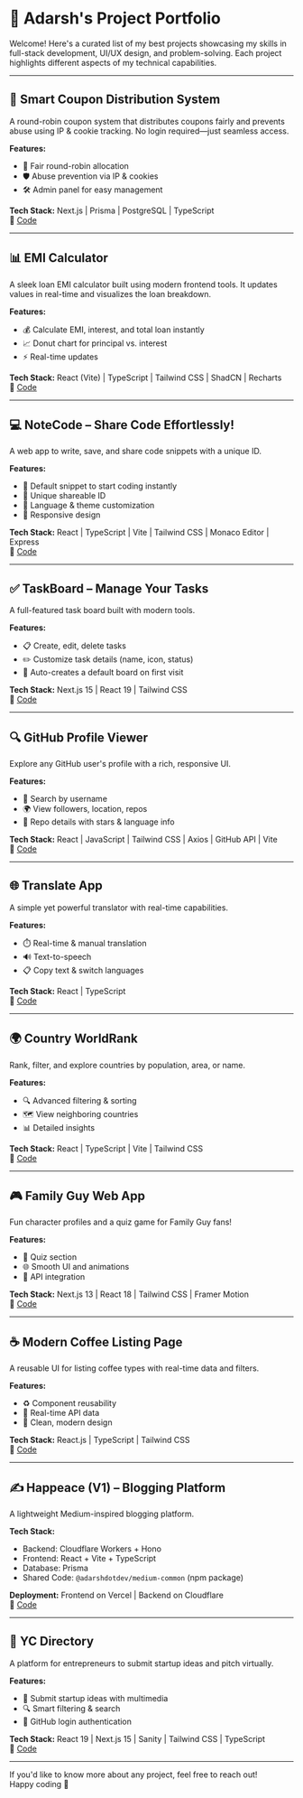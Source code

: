  # 🚀 Adarsh's Project Portfolio

Welcome! Here's a curated list of my best projects showcasing my skills in full-stack development, UI/UX design, and problem-solving. Each project highlights different aspects of my technical capabilities.

---

## 🔐 Smart Coupon Distribution System
A round-robin coupon system that distributes coupons fairly and prevents abuse using IP & cookie tracking. No login required—just seamless access.

**Features:**
- 🔁 Fair round-robin allocation
- 🛡️ Abuse prevention via IP & cookies
- 🛠️ Admin panel for easy management

**Tech Stack:** Next.js | Prisma | PostgreSQL | TypeScript  
🔗 [Code](https://lnkd.in/dC3qhPkT)

---

## 📊 EMI Calculator
A sleek loan EMI calculator built using modern frontend tools. It updates values in real-time and visualizes the loan breakdown.

**Features:**
- 💰 Calculate EMI, interest, and total loan instantly
- 📈 Donut chart for principal vs. interest
- ⚡ Real-time updates

**Tech Stack:** React (Vite) | TypeScript | Tailwind CSS | ShadCN | Recharts  
🔗 [Code](https://lnkd.in/dkP8tHeA)

---

## 💻 NoteCode – Share Code Effortlessly!
A web app to write, save, and share code snippets with a unique ID. 

**Features:**
- 🚀 Default snippet to start coding instantly
- 🔗 Unique shareable ID
- 🎨 Language & theme customization
- 📲 Responsive design

**Tech Stack:** React | TypeScript | Vite | Tailwind CSS | Monaco Editor | Express  
🔗 [Code](#)

---

## ✅ TaskBoard – Manage Your Tasks
A full-featured task board built with modern tools.

**Features:**
- 📋 Create, edit, delete tasks
- ✏️ Customize task details (name, icon, status)
- 🔄 Auto-creates a default board on first visit

**Tech Stack:** Next.js 15 | React 19 | Tailwind CSS  
🔗 [Code](https://lnkd.in/dRvz27a2)

---

## 🔍 GitHub Profile Viewer
Explore any GitHub user's profile with a rich, responsive UI.

**Features:**
- 🔎 Search by username
- 🌍 View followers, location, repos
- 📂 Repo details with stars & language info

**Tech Stack:** React | JavaScript | Tailwind CSS | Axios | GitHub API | Vite  
🔗 [Code](https://lnkd.in/dh7vte35)

---

## 🌐 Translate App
A simple yet powerful translator with real-time capabilities.

**Features:**
- ⏱️ Real-time & manual translation
- 🔊 Text-to-speech
- 📋 Copy text & switch languages

**Tech Stack:** React | TypeScript  
🔗 [Code](https://lnkd.in/dtjZMTyY)

---

## 🌍 Country WorldRank
Rank, filter, and explore countries by population, area, or name.

**Features:**
- 🔍 Advanced filtering & sorting
- 🗺️ View neighboring countries
- 📊 Detailed insights

**Tech Stack:** React | TypeScript | Vite | Tailwind CSS  
🔗 [Code](https://lnkd.in/dJmxCHPW)

---

## 🎮 Family Guy Web App
Fun character profiles and a quiz game for Family Guy fans!

**Features:**
- 🧠 Quiz section
- 🌐 Smooth UI and animations
- 🔌 API integration

**Tech Stack:** Next.js 13 | React 18 | Tailwind CSS | Framer Motion  
🔗 [Code](https://lnkd.in/de5frDCC)

---

## ☕ Modern Coffee Listing Page
A reusable UI for listing coffee types with real-time data and filters.

**Features:**
- ♻️ Component reusability
- 🔄 Real-time API data
- 🧼 Clean, modern design

**Tech Stack:** React.js | TypeScript | Tailwind CSS  
🔗 [Code](https://lnkd.in/djJkcGpc)

---

## ✍️ Happeace (V1) – Blogging Platform
A lightweight Medium-inspired blogging platform.

**Tech Stack:**
- Backend: Cloudflare Workers + Hono
- Frontend: React + Vite + TypeScript
- Database: Prisma
- Shared Code: `@adarshdotdev/medium-common` (npm package)

**Deployment:** Frontend on Vercel | Backend on Cloudflare  
🔗 [Code](https://lnkd.in/dK3PpVf8)

---

## 💼 YC Directory
A platform for entrepreneurs to submit startup ideas and pitch virtually.

**Features:**
- 📝 Submit startup ideas with multimedia
- 🔍 Smart filtering & search
- 🔐 GitHub login authentication

**Tech Stack:** React 19 | Next.js 15 | Sanity | Tailwind CSS | TypeScript  
🔗 [Code](https://lnkd.in/dhSiWR_W)

---

If you'd like to know more about any project, feel free to reach out!  
Happy coding 🚀

